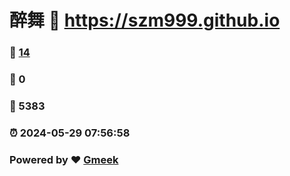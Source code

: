 # 醉舞 :link: https://szm999.github.io 
### :page_facing_up: [14](https://szm999.github.io/tag.html) 
### :speech_balloon: 0 
### :hibiscus: 5383 
### :alarm_clock: 2024-05-29 07:56:58 
### Powered by :heart: [Gmeek](https://github.com/Meekdai/Gmeek)
